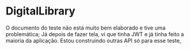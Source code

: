 # DigitalLibrary

O documento do teste não está muito bem elaborado e tive uma problemática;
Já depois de fazer tela, vi que tinha JWT e já tinha feito a maioria da aplicação.
Estou construindo outras API só para esse teste,
